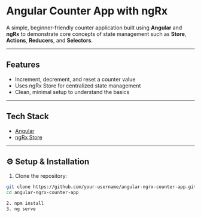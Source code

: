 # Angular Counter App with ngRx

A simple, beginner-friendly counter application built using **Angular** and **ngRx** to demonstrate core concepts of state management such as **Store**, **Actions**, **Reducers**, and **Selectors**.

---

## Features

- Increment, decrement, and reset a counter value
- Uses ngRx Store for centralized state management
- Clean, minimal setup to understand the basics

---

## Tech Stack

- [Angular](https://angular.io/)
- [ngRx Store](https://ngrx.io/guide/store)

---

## ⚙️ Setup & Installation
1. Clone the repository:

```bash
git clone https://github.com/your-username/angular-ngrx-counter-app.git
cd angular-ngrx-counter-app

2. npm install
3. ng serve
